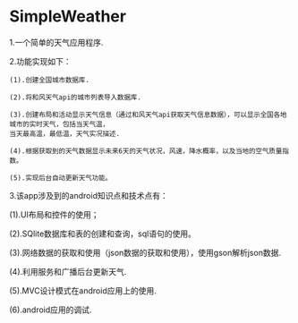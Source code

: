 # SimpleWeather
1.一个简单的天气应用程序.

2.功能实现如下：

    (1).创建全国城市数据库.
  
    (2).将和风天气api的城市列表导入数据库.
 
    (3).创建布局和活动显示天气信息（通过和风天气api获取天气信息数据），可以显示全国各地城市的实时天气，包括当天气温，
    当天最高温，最低温，天气实况描述.
    
    (4).根据获取到的天气数据显示未来6天的天气状况，风速，降水概率，以及当地的空气质量指数。
 
    (5).实现后台自动更新天气功能。
 
3.该app涉及到的android知识点和技术点有：

  (1).UI布局和控件的使用；
  
  (2).SQlite数据库和表的创建和查询，sql语句的使用。
  
  (3).网络数据的获取和使用（json数据的获取和使用），使用gson解析json数据.
  
  (4).利用服务和广播后台更新天气.
  
  (5).MVC设计模式在android应用上的使用.
  
  (6).android应用的调试.
